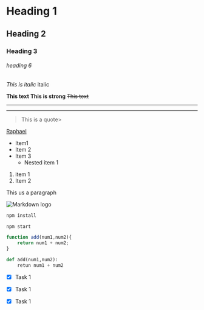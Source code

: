 <!-- heading -->

# Heading 1
## Heading 2
### Heading 3
###### heading 6 

<!-- italics
 -->

 *This is italic* italic
 <!-- strong -->

 **This text**
 __This is strong__
 ~~This text~~

 <!-- Horizontal rule  -->

 ----
 ----

 <!-- blockquotes -->

 >This is a quote>

 <!-- link -->
 [Raphael](https://www.nawiriland.com "Nawiriland")

 <!-- UL -->
 * Item1
 * Item 2
 * Item 3
    * Nested item 1
    <!-- OL -->
1. item 1
2. Item 2

<!-- inline code block  -->

<p> This us a paragraph</p>

<!-- Images -->

![Markdown logo](https://markdown-here.com/img/icon256.png
)

<!-- github markdown -->

<!-- code blocks -->
```bash
npm install

npm start

```
```javascript
function add(num1,num2){
    return num1 + num2;
}
```
```python
def add(num1,num2):
    retun num1 + num2
```
<!-- tables -->

<!-- task list -->
* [x] Task 1
* [x] Task 1
* [x] Task 1


